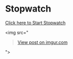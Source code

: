 # Stopwatch

<a href="https://sanketvyadav.github.io/stopwatch/">Click here to Start Stopwatch </a>

<img src="<blockquote class="imgur-embed-pub" lang="en" data-id="pTqs5Gt"><a href="https://imgur.com/pTqs5Gt">View post on imgur.com</a></blockquote><script async src="//s.imgur.com/min/embed.js" charset="utf-8"></script>">
